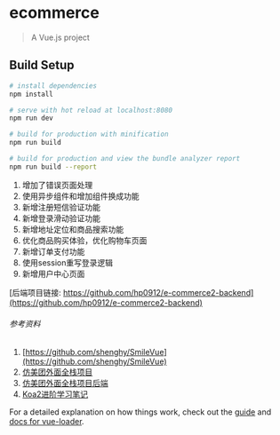 # ecommerce

> A Vue.js project

## Build Setup

``` bash
# install dependencies
npm install

# serve with hot reload at localhost:8080
npm run dev

# build for production with minification
npm run build

# build for production and view the bundle analyzer report
npm run build --report
```
1. 增加了错误页面处理
2. 使用异步组件和增加组件换成功能
3. 新增注册短信验证功能
4. 新增登录滑动验证功能
5. 新增地址定位和商品搜索功能
6. 优化商品购买体验，优化购物车页面
7. 新增订单支付功能
8. 使用session重写登录逻辑
9. 新增用户中心页面

[后端项目链接: https://github.com/hp0912/e-commerce2-backend](https://github.com/hp0912/e-commerce2-backend)

###### 参考资料
1. [https://github.com/shenghy/SmileVue](https://github.com/shenghy/SmileVue)
2. [仿美团外面全栈项目](https://github.com/zwStar/vue-meituan)
3. [仿美团外面全栈项目后端](https://github.com/zwStar/meituan-backend)
4. [Koa2进阶学习笔记](https://github.com/ChenShenhai/koa2-note/)

For a detailed explanation on how things work, check out the [guide](http://vuejs-templates.github.io/webpack/) and [docs for vue-loader](http://vuejs.github.io/vue-loader).
